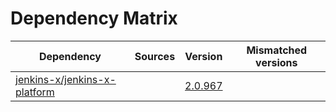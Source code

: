# Dependency Matrix

Dependency | Sources | Version | Mismatched versions
---------- | ------- | ------- | -------------------
[jenkins-x/jenkins-x-platform](https://github.com/jenkins-x/jenkins-x-platform.git) |  | [2.0.967](https://github.com/jenkins-x/jenkins-x-platform/releases/tag/v2.0.967) | 
